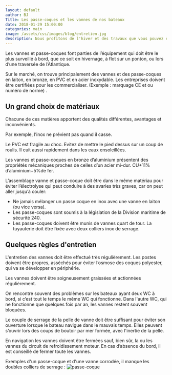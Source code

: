```yaml
---
layout: default
author: BJ
Title: Les passe-coques et les vannes de nos bateaux
date: 2018-01-29 15:00:00
categories: main
image: /assets/css/images/blog/entretien.jpg
description: Nous profitons de l'hiver et des travaux que vous pouvez effectuer sur votre bateau pour attirer votre attention sur les passe-coques et leurs vannes.
---
```

Les vannes et passe-coques font parties de l’équipement qui doit être le plus surveillé à bord, que ce soit en hivernage, à flot sur un ponton, ou lors d’une traversée de l’Atlantique.

Sur le marché, on trouve principalement des vannes et des passe-coques en laiton, en bronze, en PVC et en acier inoxydable. Les entreprises doivent être certifiées pour les commercialiser. (Exemple : marquage CE et ou numéro de norme) .
<!--break-->

## Un grand choix de matériaux
Chacune de ces matières apportent des qualités différentes, avantages et inconvénients.

Par exemple, l’inox ne prévient pas quand il casse.

Le PVC est fragile au choc. Evitez de mettre le pied dessus sur un coup de roulis. Il cuit aussi rapidement dans les eaux ensoleillées.  

Les vannes et passe-coques en bronze d’aluminium présentent des propriétés mécaniques proches de celles d’un acier mi-dur. CU+11% d’aluminium+5%de fer.

L’assemblage vanne et passe-coque doit être dans le même matériau pour éviter l’électrolyse qui peut conduire à des avaries très graves, car on peut aller jusqu’à couler:

* Ne jamais mélanger un passe coque en inox avec une vanne en laiton (ou vice versa).
* Les passe-coques sont soumis à la  législation de la Division maritime de sécurité 240.
* Les passe-coques doivent être munis de vannes quart de tour. La tuyauterie doit être fixée avec deux colliers inox de serrage.

## Quelques règles d'entretien
L'entretien des vannes doit être effectué très régulièrement. Les postes doivent être propres, asséchés pour éviter l’osmose des coques polyester, qui va se développer en périphérie.

Les vannes doivent être soigneusement graissées et actionnées régulièrement.

On rencontre souvent des problèmes sur les bateaux ayant deux WC à bord, si c’est tout le temps le même WC qui fonctionne.  Dans l'autre WC, qui ne fonctionne que quelques fois par an, les vannes restent souvent bloquées.

Le couple de serrage de la pelle de vanne doit être suffisant pour éviter son ouverture lorsque le bateau navigue dans le mauvais temps. Elles peuvent s’ouvrir lors des coups de boutoir par mer formée, avec l'inertie de la pelle.

En navigation les vannes doivent être fermées sauf, bien sûr, la ou les vannes du circuit de refroidissement moteur. En cas d’absence du bord, il est conseillé de fermer toute les vannes.

Exemples d'un passe-coque et d'une vanne corrodée, il manque les doubles colliers de serrage : ![passe-coque](/assets/images/blog/passe-coque.jpg)
